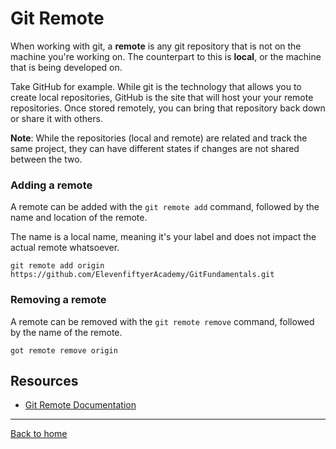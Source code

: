 # Git Remote
When working with git, a **remote** is any git repository that is not on the machine you're working on. The counterpart to this is **local**, or the machine that is being developed on. 

Take GitHub for example. While git is the technology that allows you to create local repositories, GitHub is the site that will host your your remote repositories. Once stored remotely, you can bring that repository back down or share it with others.

**Note**: While the repositories (local and remote) are related and track the same project, they can have different states if changes are not shared between the two.

### Adding a remote

A remote can be added with the `git remote add` command, followed by the name and location of the remote.

The name is a local name, meaning it's your label and does not impact the actual remote whatsoever.

```
git remote add origin https://github.com/ElevenfiftyerAcademy/GitFundamentals.git
```

### Removing a remote

A remote can be removed with the `git remote remove` command, followed by the name of the remote.

```
got remote remove origin
```

## Resources
- [Git Remote Documentation](https://git-scm.com/docs/git-remote)
---
[Back to home](../README.MD)